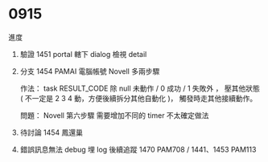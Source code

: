 # 0915

進度

1. 驗證 1451 portal 轄下 dialog 檢視 detail
2. 分支 1454 PAMAI 電腦帳號 Novell 多兩步驟
   
   作法：
   task RESULT_CODE 除 null 未動作 / 0 成功 / 1 失敗外 ，
   壓其他狀態 ( 不一定是 2 3 4 動，方便後續拆分其他自動化 )，
   觸發時走其他接續動作。
   
   問題：
   Novell 第六步驟 需要增加不同的 timer 不太確定做法

3. 待討論 1454 鳳還巢
4. 錯誤訊息無法 debug 埋 log 後續追蹤 1470 PAM708 / 1441、1453 PAM113
